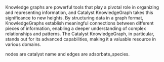 
Knowledge graphs are powerful tools that play a pivotal role in organizing and representing information, and Catalyst KnowledgeGraph takes this significance to new heights. By structuring data in a graph format, KnowledgeGraphs establish meaningful connections between different pieces of information, enabling a deeper understanding of complex relationships and patterns. The Catalyst KnowledgeGraph, in particular, stands out for its advanced capabilities, making it a valuable resource in various domains. 


nodes are catalyst name and edges are adsorbate_species.
